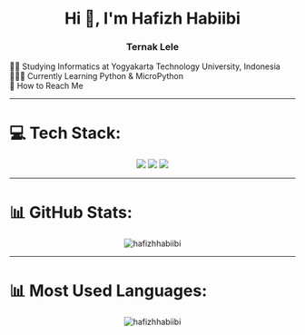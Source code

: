 <h1 align="center">Hi 👋, I'm Hafizh Habiibi</h1>
<h3 align="center">Ternak Lele</h3>

<p align="left">
👨‍🎓 Studying Informatics at Yogyakarta Technology University, Indonesia  <br>
👩🏻‍💻 Currently Learning Python & MicroPython <br>
💬 How to Reach Me <br>
</p>

---

# 💻 Tech Stack:
<p align="center">
  <img src="https://img.shields.io/badge/python-3670A0?style=for-the-badge&logo=python&logoColor=ffdd54" />
  <img src="https://img.shields.io/badge/php-%23777BB4.svg?style=for-the-badge&logo=php&logoColor=white" />
  <img src="https://img.shields.io/badge/html5-%23E34F26.svg?style=for-the-badge&logo=html5&logoColor=white" />
</p>

---

# 📊 GitHub Stats:
<p align="center">
  <img align="center" src="https://github-readme-stats.vercel.app/api?username=HafizhHabiibi&show_icons=true&theme=dark&hide_border=true&locale=en" alt="hafizhhabiibi" />
</p>

---

# 📊 Most Used Languages:
<p align="center">
  <img align="center" src="https://github-readme-stats.vercel.app/api/top-langs?username=HafizhHabiibi&show_icons=true&theme=dark&hide_border=true&locale=en&layout=compact" alt="hafizhhabiibi" />
</p>



